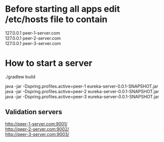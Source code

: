 # Before starting all apps edit /etc/hosts file to contain
127.0.0.1 peer-1-server.com  
127.0.0.1 peer-2-server.com  
127.0.0.1 peer-3-server.com  

# How to start a server
./gradlew build

java -jar -Dspring.profiles.active=peer-1 eureka-server-0.0.1-SNAPSHOT.jar  
java -jar -Dspring.profiles.active=peer-2 eureka-server-0.0.1-SNAPSHOT.jar  
java -jar -Dspring.profiles.active=peer-3 eureka-server-0.0.1-SNAPSHOT.jar

## Validation servers
http://peer-1-server.com:9001/  
http://peer-2-server.com:9002/  
http://peer-3-server.com:9003/  



